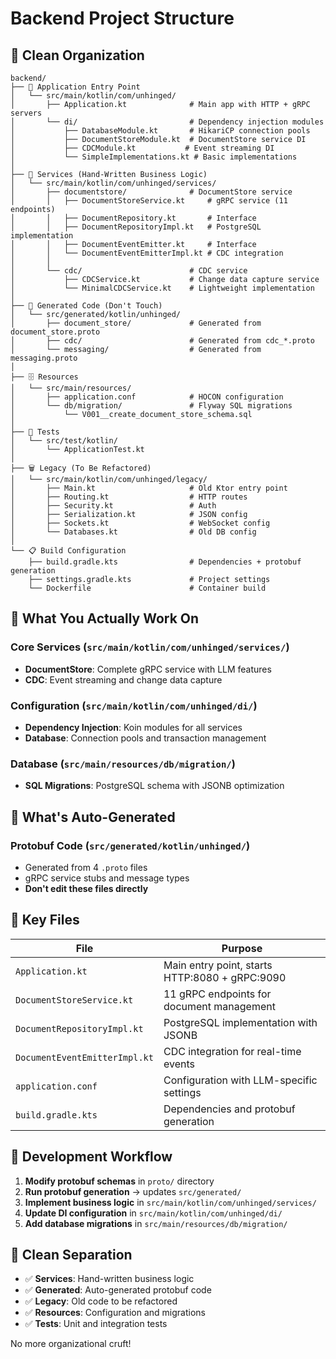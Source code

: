 # Backend Project Structure

## 🎯 **Clean Organization**

```
backend/
├── 🚀 Application Entry Point
│   └── src/main/kotlin/com/unhinged/
│       ├── Application.kt              # Main app with HTTP + gRPC servers
│       └── di/                         # Dependency injection modules
│           ├── DatabaseModule.kt       # HikariCP connection pools
│           ├── DocumentStoreModule.kt  # DocumentStore service DI
│           ├── CDCModule.kt           # Event streaming DI
│           └── SimpleImplementations.kt # Basic implementations
│
├── 🔧 Services (Hand-Written Business Logic)
│   └── src/main/kotlin/com/unhinged/services/
│       ├── documentstore/              # DocumentStore service
│       │   ├── DocumentStoreService.kt     # gRPC service (11 endpoints)
│       │   ├── DocumentRepository.kt       # Interface
│       │   ├── DocumentRepositoryImpl.kt   # PostgreSQL implementation
│       │   ├── DocumentEventEmitter.kt     # Interface
│       │   └── DocumentEventEmitterImpl.kt # CDC integration
│       │
│       └── cdc/                        # CDC service
│           ├── CDCService.kt           # Change data capture service
│           └── MinimalCDCService.kt    # Lightweight implementation
│
├── 🤖 Generated Code (Don't Touch)
│   └── src/generated/kotlin/unhinged/
│       ├── document_store/             # Generated from document_store.proto
│       ├── cdc/                        # Generated from cdc_*.proto
│       └── messaging/                  # Generated from messaging.proto
│
├── 🗄️ Resources
│   └── src/main/resources/
│       ├── application.conf            # HOCON configuration
│       └── db/migration/               # Flyway SQL migrations
│           └── V001__create_document_store_schema.sql
│
├── 🧪 Tests
│   └── src/test/kotlin/
│       └── ApplicationTest.kt
│
├── 🗑️ Legacy (To Be Refactored)
│   └── src/main/kotlin/com/unhinged/legacy/
│       ├── Main.kt                     # Old Ktor entry point
│       ├── Routing.kt                  # HTTP routes
│       ├── Security.kt                 # Auth
│       ├── Serialization.kt            # JSON config
│       ├── Sockets.kt                  # WebSocket config
│       └── Databases.kt                # Old DB config
│
└── 📋 Build Configuration
    ├── build.gradle.kts                # Dependencies + protobuf generation
    ├── settings.gradle.kts             # Project settings
    └── Dockerfile                      # Container build
```

## 🎯 **What You Actually Work On**

### **Core Services** (`src/main/kotlin/com/unhinged/services/`)
- **DocumentStore**: Complete gRPC service with LLM features
- **CDC**: Event streaming and change data capture

### **Configuration** (`src/main/kotlin/com/unhinged/di/`)
- **Dependency Injection**: Koin modules for all services
- **Database**: Connection pools and transaction management

### **Database** (`src/main/resources/db/migration/`)
- **SQL Migrations**: PostgreSQL schema with JSONB optimization

## 🤖 **What's Auto-Generated**

### **Protobuf Code** (`src/generated/kotlin/unhinged/`)
- Generated from 4 `.proto` files
- gRPC service stubs and message types
- **Don't edit these files directly**

## 🔧 **Key Files**

| File | Purpose |
|------|---------|
| `Application.kt` | Main entry point, starts HTTP:8080 + gRPC:9090 |
| `DocumentStoreService.kt` | 11 gRPC endpoints for document management |
| `DocumentRepositoryImpl.kt` | PostgreSQL implementation with JSONB |
| `DocumentEventEmitterImpl.kt` | CDC integration for real-time events |
| `application.conf` | Configuration with LLM-specific settings |
| `build.gradle.kts` | Dependencies and protobuf generation |

## 🚀 **Development Workflow**

1. **Modify protobuf schemas** in `proto/` directory
2. **Run protobuf generation** → updates `src/generated/`
3. **Implement business logic** in `src/main/kotlin/com/unhinged/services/`
4. **Update DI configuration** in `src/main/kotlin/com/unhinged/di/`
5. **Add database migrations** in `src/main/resources/db/migration/`

## 🎯 **Clean Separation**

- ✅ **Services**: Hand-written business logic
- ✅ **Generated**: Auto-generated protobuf code
- ✅ **Legacy**: Old code to be refactored
- ✅ **Resources**: Configuration and migrations
- ✅ **Tests**: Unit and integration tests

No more organizational cruft!

